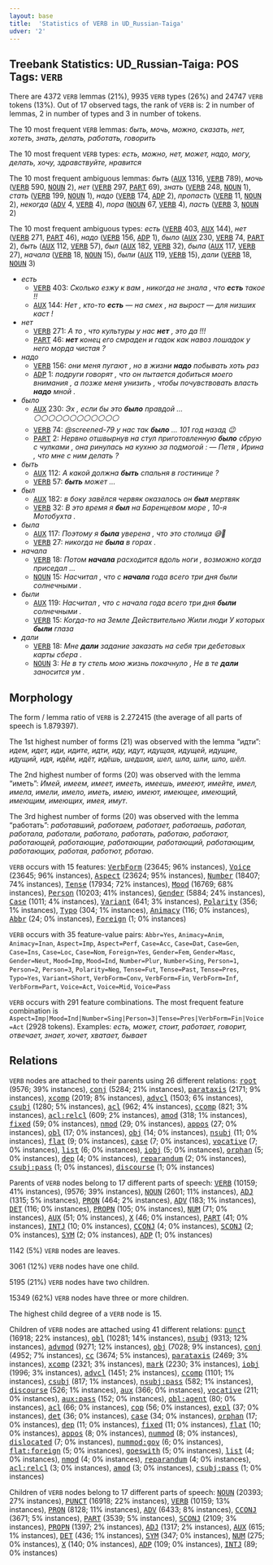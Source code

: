 ```yaml
---
layout: base
title:  'Statistics of VERB in UD_Russian-Taiga'
udver: '2'
---
```


## Treebank Statistics: UD_Russian-Taiga: POS Tags: `VERB`

There are 4372 `VERB` lemmas (21%), 9935 `VERB` types (26%) and 24747 `VERB` tokens (13%).
Out of 17 observed tags, the rank of `VERB` is: 2 in number of lemmas, 2 in number of types and 3 in number of tokens.

The 10 most frequent `VERB` lemmas: <em>быть, мочь, можно, сказать, нет, хотеть, знать, делать, работать, говорить</em>

The 10 most frequent `VERB` types:  <em>есть, можно, нет, может, надо, могу, делать, хочу, здравствуйте, нравится</em>

The 10 most frequent ambiguous lemmas: <em>быть</em> (<tt><a href="ru_taiga-pos-AUX.html">AUX</a></tt> 1316, <tt><a href="ru_taiga-pos-VERB.html">VERB</a></tt> 789), <em>мочь</em> (<tt><a href="ru_taiga-pos-VERB.html">VERB</a></tt> 590, <tt><a href="ru_taiga-pos-NOUN.html">NOUN</a></tt> 2), <em>нет</em> (<tt><a href="ru_taiga-pos-VERB.html">VERB</a></tt> 297, <tt><a href="ru_taiga-pos-PART.html">PART</a></tt> 69), <em>знать</em> (<tt><a href="ru_taiga-pos-VERB.html">VERB</a></tt> 248, <tt><a href="ru_taiga-pos-NOUN.html">NOUN</a></tt> 1), <em>стать</em> (<tt><a href="ru_taiga-pos-VERB.html">VERB</a></tt> 199, <tt><a href="ru_taiga-pos-NOUN.html">NOUN</a></tt> 1), <em>надо</em> (<tt><a href="ru_taiga-pos-VERB.html">VERB</a></tt> 174, <tt><a href="ru_taiga-pos-ADP.html">ADP</a></tt> 2), <em>пропасть</em> (<tt><a href="ru_taiga-pos-VERB.html">VERB</a></tt> 11, <tt><a href="ru_taiga-pos-NOUN.html">NOUN</a></tt> 2), <em>некогда</em> (<tt><a href="ru_taiga-pos-ADV.html">ADV</a></tt> 4, <tt><a href="ru_taiga-pos-VERB.html">VERB</a></tt> 4), <em>пора</em> (<tt><a href="ru_taiga-pos-NOUN.html">NOUN</a></tt> 67, <tt><a href="ru_taiga-pos-VERB.html">VERB</a></tt> 4), <em>пасть</em> (<tt><a href="ru_taiga-pos-VERB.html">VERB</a></tt> 3, <tt><a href="ru_taiga-pos-NOUN.html">NOUN</a></tt> 2)

The 10 most frequent ambiguous types:  <em>есть</em> (<tt><a href="ru_taiga-pos-VERB.html">VERB</a></tt> 403, <tt><a href="ru_taiga-pos-AUX.html">AUX</a></tt> 144), <em>нет</em> (<tt><a href="ru_taiga-pos-VERB.html">VERB</a></tt> 271, <tt><a href="ru_taiga-pos-PART.html">PART</a></tt> 46), <em>надо</em> (<tt><a href="ru_taiga-pos-VERB.html">VERB</a></tt> 156, <tt><a href="ru_taiga-pos-ADP.html">ADP</a></tt> 1), <em>было</em> (<tt><a href="ru_taiga-pos-AUX.html">AUX</a></tt> 230, <tt><a href="ru_taiga-pos-VERB.html">VERB</a></tt> 74, <tt><a href="ru_taiga-pos-PART.html">PART</a></tt> 2), <em>быть</em> (<tt><a href="ru_taiga-pos-AUX.html">AUX</a></tt> 112, <tt><a href="ru_taiga-pos-VERB.html">VERB</a></tt> 57), <em>был</em> (<tt><a href="ru_taiga-pos-AUX.html">AUX</a></tt> 182, <tt><a href="ru_taiga-pos-VERB.html">VERB</a></tt> 32), <em>была</em> (<tt><a href="ru_taiga-pos-AUX.html">AUX</a></tt> 117, <tt><a href="ru_taiga-pos-VERB.html">VERB</a></tt> 27), <em>начала</em> (<tt><a href="ru_taiga-pos-VERB.html">VERB</a></tt> 18, <tt><a href="ru_taiga-pos-NOUN.html">NOUN</a></tt> 15), <em>были</em> (<tt><a href="ru_taiga-pos-AUX.html">AUX</a></tt> 119, <tt><a href="ru_taiga-pos-VERB.html">VERB</a></tt> 15), <em>дали</em> (<tt><a href="ru_taiga-pos-VERB.html">VERB</a></tt> 18, <tt><a href="ru_taiga-pos-NOUN.html">NOUN</a></tt> 3)


* <em>есть</em>
  * <tt><a href="ru_taiga-pos-VERB.html">VERB</a></tt> 403: <em>Сколько езжу к вам , никогда не знала , что <b>есть</b> такое !!</em>
  * <tt><a href="ru_taiga-pos-AUX.html">AUX</a></tt> 144: <em>Нет , кто-то <b>есть</b> — на смех , на вырост — для низших каст !</em>
* <em>нет</em>
  * <tt><a href="ru_taiga-pos-VERB.html">VERB</a></tt> 271: <em>А то , что культуры у нас <b>нет</b> , это да !!!</em>
  * <tt><a href="ru_taiga-pos-PART.html">PART</a></tt> 46: <em><b>нет</b> конец его смраден и гадок как навоз лошадок у него морда чистая ?</em>
* <em>надо</em>
  * <tt><a href="ru_taiga-pos-VERB.html">VERB</a></tt> 156: <em>они меня пугают , но в жизни <b>надо</b> побывать хоть раз</em>
  * <tt><a href="ru_taiga-pos-ADP.html">ADP</a></tt> 1: <em>подруги говорят , что он пытается добиться моего внимания , а позже меня унизить , чтобы почувствовать власть <b>надо</b> мной .</em>
* <em>было</em>
  * <tt><a href="ru_taiga-pos-AUX.html">AUX</a></tt> 230: <em>Эх , если бы это <b>было</b> правдой ... ⚪⚪⚪⚪⚪⚪⚪⚪⚪⚪⚪⚪</em>
  * <tt><a href="ru_taiga-pos-VERB.html">VERB</a></tt> 74: <em>@screened-79 у нас так <b>было</b> ... 101 год назад 😉</em>
  * <tt><a href="ru_taiga-pos-PART.html">PART</a></tt> 2: <em>Нервно отшвырнув на стул приготовленную <b>было</b> сбрую с чулками , она ринулась на кухню за подмогой : — Петя , Ирина , что мне с ним делать ?</em>
* <em>быть</em>
  * <tt><a href="ru_taiga-pos-AUX.html">AUX</a></tt> 112: <em>А какой должна <b>быть</b> спальня в гостинице ?</em>
  * <tt><a href="ru_taiga-pos-VERB.html">VERB</a></tt> 57: <em><b>быть</b> может …</em>
* <em>был</em>
  * <tt><a href="ru_taiga-pos-AUX.html">AUX</a></tt> 182: <em>в боку завёлся червяк оказалось он <b>был</b> мертвяк</em>
  * <tt><a href="ru_taiga-pos-VERB.html">VERB</a></tt> 32: <em>В это время я <b>был</b> на Баренцевом море , 10-я Мотобухта .</em>
* <em>была</em>
  * <tt><a href="ru_taiga-pos-AUX.html">AUX</a></tt> 117: <em>Поэтому я <b>была</b> уверена , что это столица 😅🙈</em>
  * <tt><a href="ru_taiga-pos-VERB.html">VERB</a></tt> 27: <em>никогда не <b>была</b> в горах .</em>
* <em>начала</em>
  * <tt><a href="ru_taiga-pos-VERB.html">VERB</a></tt> 18: <em>Потом <b>начала</b> расходится вдоль ноги , возможно когда приседал ...</em>
  * <tt><a href="ru_taiga-pos-NOUN.html">NOUN</a></tt> 15: <em>Насчитал , что с <b>начала</b> года всего три дня были солнечными .</em>
* <em>были</em>
  * <tt><a href="ru_taiga-pos-AUX.html">AUX</a></tt> 119: <em>Насчитал , что с начала года всего три дня <b>были</b> солнечными .</em>
  * <tt><a href="ru_taiga-pos-VERB.html">VERB</a></tt> 15: <em>Когда-то на Земле Действительно Жили люди У которых <b>были</b> глаза</em>
* <em>дали</em>
  * <tt><a href="ru_taiga-pos-VERB.html">VERB</a></tt> 18: <em>Мне <b>дали</b> задание заказать на себя три дебетовых карты сбера .</em>
  * <tt><a href="ru_taiga-pos-NOUN.html">NOUN</a></tt> 3: <em>Не в ту степь мою жизнь покачнуло , Не в те <b>дали</b> заносится ум .</em>

## Morphology

The form / lemma ratio of `VERB` is 2.272415 (the average of all parts of speech is 1.879397).

The 1st highest number of forms (21) was observed with the lemma “идти”: <em>идем, идет, иди, идите, идти, иду, идут, идущая, идущей, идущие, идущий, идя, идём, идёт, идёшь, шедшая, шел, шла, шли, шло, шёл</em>.

The 2nd highest number of forms (20) was observed with the lemma “иметь”: <em>Имей, имеем, имеет, имееть, имеешь, имееют, имейте, имел, имела, имели, имело, иметь, имею, имеют, имеющее, имеющий, имеющим, имеющих, имея, имут</em>.

The 3rd highest number of forms (20) was observed with the lemma “работать”: <em>работавший, работаем, работает, работаешь, работал, работала, работали, работало, работать, работаю, работают, работающей, работающие, работающии, работающий, работающим, работающих, работая, работют, рботаю</em>.

`VERB` occurs with 15 features: <tt><a href="ru_taiga-feat-VerbForm.html">VerbForm</a></tt> (23645; 96% instances), <tt><a href="ru_taiga-feat-Voice.html">Voice</a></tt> (23645; 96% instances), <tt><a href="ru_taiga-feat-Aspect.html">Aspect</a></tt> (23624; 95% instances), <tt><a href="ru_taiga-feat-Number.html">Number</a></tt> (18407; 74% instances), <tt><a href="ru_taiga-feat-Tense.html">Tense</a></tt> (17934; 72% instances), <tt><a href="ru_taiga-feat-Mood.html">Mood</a></tt> (16769; 68% instances), <tt><a href="ru_taiga-feat-Person.html">Person</a></tt> (10203; 41% instances), <tt><a href="ru_taiga-feat-Gender.html">Gender</a></tt> (5884; 24% instances), <tt><a href="ru_taiga-feat-Case.html">Case</a></tt> (1011; 4% instances), <tt><a href="ru_taiga-feat-Variant.html">Variant</a></tt> (641; 3% instances), <tt><a href="ru_taiga-feat-Polarity.html">Polarity</a></tt> (356; 1% instances), <tt><a href="ru_taiga-feat-Typo.html">Typo</a></tt> (304; 1% instances), <tt><a href="ru_taiga-feat-Animacy.html">Animacy</a></tt> (116; 0% instances), <tt><a href="ru_taiga-feat-Abbr.html">Abbr</a></tt> (24; 0% instances), <tt><a href="ru_taiga-feat-Foreign.html">Foreign</a></tt> (1; 0% instances)

`VERB` occurs with 35 feature-value pairs: `Abbr=Yes`, `Animacy=Anim`, `Animacy=Inan`, `Aspect=Imp`, `Aspect=Perf`, `Case=Acc`, `Case=Dat`, `Case=Gen`, `Case=Ins`, `Case=Loc`, `Case=Nom`, `Foreign=Yes`, `Gender=Fem`, `Gender=Masc`, `Gender=Neut`, `Mood=Imp`, `Mood=Ind`, `Number=Plur`, `Number=Sing`, `Person=1`, `Person=2`, `Person=3`, `Polarity=Neg`, `Tense=Fut`, `Tense=Past`, `Tense=Pres`, `Typo=Yes`, `Variant=Short`, `VerbForm=Conv`, `VerbForm=Fin`, `VerbForm=Inf`, `VerbForm=Part`, `Voice=Act`, `Voice=Mid`, `Voice=Pass`

`VERB` occurs with 291 feature combinations.
The most frequent feature combination is `Aspect=Imp|Mood=Ind|Number=Sing|Person=3|Tense=Pres|VerbForm=Fin|Voice=Act` (2928 tokens).
Examples: <em>есть, может, стоит, работает, говорит, отвечает, знает, хочет, хватает, бывает</em>


## Relations

`VERB` nodes are attached to their parents using 26 different relations: <tt><a href="ru_taiga-dep-root.html">root</a></tt> (9576; 39% instances), <tt><a href="ru_taiga-dep-conj.html">conj</a></tt> (5284; 21% instances), <tt><a href="ru_taiga-dep-parataxis.html">parataxis</a></tt> (2171; 9% instances), <tt><a href="ru_taiga-dep-xcomp.html">xcomp</a></tt> (2019; 8% instances), <tt><a href="ru_taiga-dep-advcl.html">advcl</a></tt> (1503; 6% instances), <tt><a href="ru_taiga-dep-csubj.html">csubj</a></tt> (1280; 5% instances), <tt><a href="ru_taiga-dep-acl.html">acl</a></tt> (962; 4% instances), <tt><a href="ru_taiga-dep-ccomp.html">ccomp</a></tt> (821; 3% instances), <tt><a href="ru_taiga-dep-acl-relcl.html">acl:relcl</a></tt> (609; 2% instances), <tt><a href="ru_taiga-dep-amod.html">amod</a></tt> (318; 1% instances), <tt><a href="ru_taiga-dep-fixed.html">fixed</a></tt> (59; 0% instances), <tt><a href="ru_taiga-dep-nmod.html">nmod</a></tt> (29; 0% instances), <tt><a href="ru_taiga-dep-appos.html">appos</a></tt> (27; 0% instances), <tt><a href="ru_taiga-dep-obl.html">obl</a></tt> (17; 0% instances), <tt><a href="ru_taiga-dep-obj.html">obj</a></tt> (14; 0% instances), <tt><a href="ru_taiga-dep-nsubj.html">nsubj</a></tt> (11; 0% instances), <tt><a href="ru_taiga-dep-flat.html">flat</a></tt> (9; 0% instances), <tt><a href="ru_taiga-dep-case.html">case</a></tt> (7; 0% instances), <tt><a href="ru_taiga-dep-vocative.html">vocative</a></tt> (7; 0% instances), <tt><a href="ru_taiga-dep-list.html">list</a></tt> (6; 0% instances), <tt><a href="ru_taiga-dep-iobj.html">iobj</a></tt> (5; 0% instances), <tt><a href="ru_taiga-dep-orphan.html">orphan</a></tt> (5; 0% instances), <tt><a href="ru_taiga-dep-dep.html">dep</a></tt> (4; 0% instances), <tt><a href="ru_taiga-dep-reparandum.html">reparandum</a></tt> (2; 0% instances), <tt><a href="ru_taiga-dep-csubj-pass.html">csubj:pass</a></tt> (1; 0% instances), <tt><a href="ru_taiga-dep-discourse.html">discourse</a></tt> (1; 0% instances)

Parents of `VERB` nodes belong to 17 different parts of speech: <tt><a href="ru_taiga-pos-VERB.html">VERB</a></tt> (10159; 41% instances),  (9576; 39% instances), <tt><a href="ru_taiga-pos-NOUN.html">NOUN</a></tt> (2601; 11% instances), <tt><a href="ru_taiga-pos-ADJ.html">ADJ</a></tt> (1315; 5% instances), <tt><a href="ru_taiga-pos-PRON.html">PRON</a></tt> (464; 2% instances), <tt><a href="ru_taiga-pos-ADV.html">ADV</a></tt> (183; 1% instances), <tt><a href="ru_taiga-pos-DET.html">DET</a></tt> (116; 0% instances), <tt><a href="ru_taiga-pos-PROPN.html">PROPN</a></tt> (105; 0% instances), <tt><a href="ru_taiga-pos-NUM.html">NUM</a></tt> (71; 0% instances), <tt><a href="ru_taiga-pos-AUX.html">AUX</a></tt> (51; 0% instances), <tt><a href="ru_taiga-pos-X.html">X</a></tt> (46; 0% instances), <tt><a href="ru_taiga-pos-PART.html">PART</a></tt> (41; 0% instances), <tt><a href="ru_taiga-pos-INTJ.html">INTJ</a></tt> (10; 0% instances), <tt><a href="ru_taiga-pos-CCONJ.html">CCONJ</a></tt> (4; 0% instances), <tt><a href="ru_taiga-pos-SCONJ.html">SCONJ</a></tt> (2; 0% instances), <tt><a href="ru_taiga-pos-SYM.html">SYM</a></tt> (2; 0% instances), <tt><a href="ru_taiga-pos-ADP.html">ADP</a></tt> (1; 0% instances)

1142 (5%) `VERB` nodes are leaves.

3061 (12%) `VERB` nodes have one child.

5195 (21%) `VERB` nodes have two children.

15349 (62%) `VERB` nodes have three or more children.

The highest child degree of a `VERB` node is 15.

Children of `VERB` nodes are attached using 41 different relations: <tt><a href="ru_taiga-dep-punct.html">punct</a></tt> (16918; 22% instances), <tt><a href="ru_taiga-dep-obl.html">obl</a></tt> (10281; 14% instances), <tt><a href="ru_taiga-dep-nsubj.html">nsubj</a></tt> (9313; 12% instances), <tt><a href="ru_taiga-dep-advmod.html">advmod</a></tt> (9271; 12% instances), <tt><a href="ru_taiga-dep-obj.html">obj</a></tt> (7028; 9% instances), <tt><a href="ru_taiga-dep-conj.html">conj</a></tt> (4952; 7% instances), <tt><a href="ru_taiga-dep-cc.html">cc</a></tt> (3674; 5% instances), <tt><a href="ru_taiga-dep-parataxis.html">parataxis</a></tt> (2469; 3% instances), <tt><a href="ru_taiga-dep-xcomp.html">xcomp</a></tt> (2321; 3% instances), <tt><a href="ru_taiga-dep-mark.html">mark</a></tt> (2230; 3% instances), <tt><a href="ru_taiga-dep-iobj.html">iobj</a></tt> (1996; 3% instances), <tt><a href="ru_taiga-dep-advcl.html">advcl</a></tt> (1451; 2% instances), <tt><a href="ru_taiga-dep-ccomp.html">ccomp</a></tt> (1101; 1% instances), <tt><a href="ru_taiga-dep-csubj.html">csubj</a></tt> (817; 1% instances), <tt><a href="ru_taiga-dep-nsubj-pass.html">nsubj:pass</a></tt> (582; 1% instances), <tt><a href="ru_taiga-dep-discourse.html">discourse</a></tt> (526; 1% instances), <tt><a href="ru_taiga-dep-aux.html">aux</a></tt> (366; 0% instances), <tt><a href="ru_taiga-dep-vocative.html">vocative</a></tt> (211; 0% instances), <tt><a href="ru_taiga-dep-aux-pass.html">aux:pass</a></tt> (152; 0% instances), <tt><a href="ru_taiga-dep-obl-agent.html">obl:agent</a></tt> (80; 0% instances), <tt><a href="ru_taiga-dep-acl.html">acl</a></tt> (66; 0% instances), <tt><a href="ru_taiga-dep-cop.html">cop</a></tt> (56; 0% instances), <tt><a href="ru_taiga-dep-expl.html">expl</a></tt> (37; 0% instances), <tt><a href="ru_taiga-dep-det.html">det</a></tt> (36; 0% instances), <tt><a href="ru_taiga-dep-case.html">case</a></tt> (34; 0% instances), <tt><a href="ru_taiga-dep-orphan.html">orphan</a></tt> (17; 0% instances), <tt><a href="ru_taiga-dep-dep.html">dep</a></tt> (11; 0% instances), <tt><a href="ru_taiga-dep-fixed.html">fixed</a></tt> (11; 0% instances), <tt><a href="ru_taiga-dep-flat.html">flat</a></tt> (10; 0% instances), <tt><a href="ru_taiga-dep-appos.html">appos</a></tt> (8; 0% instances), <tt><a href="ru_taiga-dep-nummod.html">nummod</a></tt> (8; 0% instances), <tt><a href="ru_taiga-dep-dislocated.html">dislocated</a></tt> (7; 0% instances), <tt><a href="ru_taiga-dep-nummod-gov.html">nummod:gov</a></tt> (6; 0% instances), <tt><a href="ru_taiga-dep-flat-foreign.html">flat:foreign</a></tt> (5; 0% instances), <tt><a href="ru_taiga-dep-goeswith.html">goeswith</a></tt> (5; 0% instances), <tt><a href="ru_taiga-dep-list.html">list</a></tt> (4; 0% instances), <tt><a href="ru_taiga-dep-nmod.html">nmod</a></tt> (4; 0% instances), <tt><a href="ru_taiga-dep-reparandum.html">reparandum</a></tt> (4; 0% instances), <tt><a href="ru_taiga-dep-acl-relcl.html">acl:relcl</a></tt> (3; 0% instances), <tt><a href="ru_taiga-dep-amod.html">amod</a></tt> (3; 0% instances), <tt><a href="ru_taiga-dep-csubj-pass.html">csubj:pass</a></tt> (1; 0% instances)

Children of `VERB` nodes belong to 17 different parts of speech: <tt><a href="ru_taiga-pos-NOUN.html">NOUN</a></tt> (20393; 27% instances), <tt><a href="ru_taiga-pos-PUNCT.html">PUNCT</a></tt> (16918; 22% instances), <tt><a href="ru_taiga-pos-VERB.html">VERB</a></tt> (10159; 13% instances), <tt><a href="ru_taiga-pos-PRON.html">PRON</a></tt> (8128; 11% instances), <tt><a href="ru_taiga-pos-ADV.html">ADV</a></tt> (6433; 8% instances), <tt><a href="ru_taiga-pos-CCONJ.html">CCONJ</a></tt> (3671; 5% instances), <tt><a href="ru_taiga-pos-PART.html">PART</a></tt> (3539; 5% instances), <tt><a href="ru_taiga-pos-SCONJ.html">SCONJ</a></tt> (2109; 3% instances), <tt><a href="ru_taiga-pos-PROPN.html">PROPN</a></tt> (1397; 2% instances), <tt><a href="ru_taiga-pos-ADJ.html">ADJ</a></tt> (1317; 2% instances), <tt><a href="ru_taiga-pos-AUX.html">AUX</a></tt> (615; 1% instances), <tt><a href="ru_taiga-pos-DET.html">DET</a></tt> (436; 1% instances), <tt><a href="ru_taiga-pos-SYM.html">SYM</a></tt> (347; 0% instances), <tt><a href="ru_taiga-pos-NUM.html">NUM</a></tt> (275; 0% instances), <tt><a href="ru_taiga-pos-X.html">X</a></tt> (140; 0% instances), <tt><a href="ru_taiga-pos-ADP.html">ADP</a></tt> (109; 0% instances), <tt><a href="ru_taiga-pos-INTJ.html">INTJ</a></tt> (89; 0% instances)

